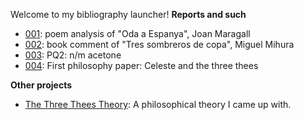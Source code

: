 Welcome to my bibliography launcher!
**Reports and such**
- [001](001.htm): poem analysis of "Oda a Espanya", Joan Maragall
- [002](002.htm): book comment of "Tres sombreros de copa", Miguel Mihura
- [003](003.htm): PQ2: n/m acetone
- [004](004.htm): First philosophy paper: Celeste and the three thees

**Other projects**
- [The Three Thees Theory](three-thee): A philosophical theory I came up with.
